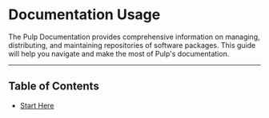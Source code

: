 # Documentation Usage

The Pulp Documentation provides comprehensive information on managing, distributing, and maintaining repositories of software packages. 
This guide will help you navigate and make the most of Pulp's documentation.

---

## Table of Contents
- [Start Here](site:pulpcore/docs/user/tutorials/)

